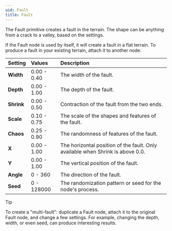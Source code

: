 ```yaml
---
uid: Fault
title: Fault
---
```


The Fault primitive creates a fault in the terrain. The shape can be anything from a crack to a valley, based on the settings.

If the Fault node is used by itself, it will create a fault in a flat terrain. To produce a fault in your existing terrain, attach it to another node.

| Setting    | Values      | Description                                                                    |
| :--------- | :---------- | :----------------------------------------------------------------------------- |
| **Width**  | 0.00 - 0.40 | The width of the fault.                                                        |
| **Depth**  | 0.00 - 1.00 | The depth of the fault.                                                        |
| **Shrink** | 0.00 - 0.50 | Contraction of the fault from the two ends.                                    |
| **Scale**  | 0.10 - 0.75 | The scale of the shapes and features of the fault.                             |
| **Chaos**  | 0.25 - 0.90 | The randomness of features of the fault.                                       |
| **X**      | 0.00 - 1.00 | The horizontal position of the fault. Only available when Shrink is above 0.0. |
| **Y**      | 0.00 - 1.00 | The vertical position of the fault.                                            |
| **Angle**  | 0 - 360     | The direction of the fault.                                                    |
| **Seed**   | 0 - 128000  | The randomization pattern or seed for the node's process.                      |

> [!TIP] 
> To create a "multi-fault": duplicate a Fault node, attach it to the original Fault node, and change a few settings. For example, changing the depth, width, or even seed, can produce interesting results.
